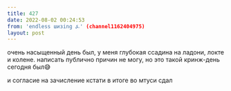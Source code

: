 ```yaml
---
title: 427
date: 2022-08-02 00:24:53
from: 'endless шизing ⍼' (channel1162404975)
layout: post
---
```


очень насыщенный день был, у меня глубокая ссадина на ладони, локте и колене. написать публично причин не могу, но это такой кринж-день сегодня был😅

и согласие на зачисление кстати в итоге во мтуси сдал
